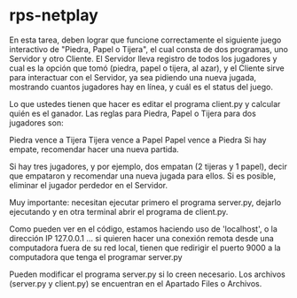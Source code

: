 # rps-netplay

En esta tarea, deben lograr que funcione correctamente el siguiente juego interactivo de "Piedra, Papel o Tijera",
el cual consta de dos programas, uno Servidor y otro Cliente.
El Servidor lleva registro de todos los jugadores y cual es la opción que tomó (piedra, papel o tijera, al azar),
y el Cliente sirve para interactuar con el Servidor, ya sea pidiendo una nueva jugada, mostrando cuantos jugadores hay en línea,
y cuál es el status del juego.

Lo que ustedes tienen que hacer es editar el programa client.py y calcular quién es el ganador.
Las reglas para Piedra, Papel o Tijera para dos jugadores son:

Piedra vence a Tijera
Tijera vence a Papel
Papel vence a Piedra
Si hay empate, recomendar hacer una nueva partida. 

Si hay tres jugadores, y por ejemplo, dos empatan (2 tijeras y 1 papel), 
decir que empataron y recomendar una nueva jugada para ellos. 
Si es posible, eliminar el jugador perdedor en el Servidor.

Muy importante: necesitan ejecutar primero el programa server.py,
dejarlo ejecutando y en otra terminal abrir el programa de client.py.

Como pueden ver en el código, estamos haciendo uso de 'localhost', o la dirección IP 127.0.0.1 ... 
si quieren hacer una conexión remota desde una computadora fuera de su red local,
tienen que redirigir el puerto 9000 a la computadora que tenga el programar server.py

Pueden modificar el programa server.py si lo creen necesario.
Los archivos (server.py y client.py) se encuentran en el Apartado Files o Archivos.